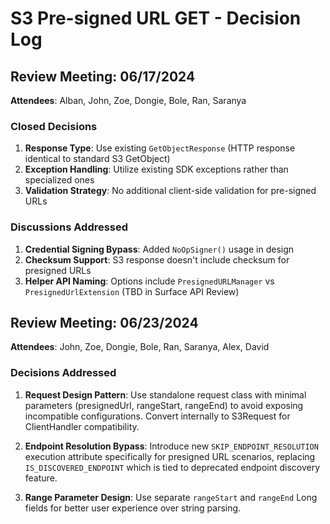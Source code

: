 
# S3 Pre-signed URL GET - Decision Log

## Review Meeting: 06/17/2024
**Attendees**: Alban, John, Zoe, Dongie, Bole, Ran, Saranya

### Closed Decisions

1. **Response Type**: Use existing `GetObjectResponse` (HTTP response identical to standard S3 GetObject)
2. **Exception Handling**: Utilize existing SDK exceptions rather than specialized ones
3. **Validation Strategy**: No additional client-side validation for pre-signed URLs

### Discussions Addressed

1. **Credential Signing Bypass**: Added `NoOpSigner()` usage in design
2. **Checksum Support**: S3 response doesn't include checksum for presigned URLs
3. **Helper API Naming**: Options include `PresignedURLManager` vs `PresignedUrlExtension` (TBD in Surface API Review)

## Review Meeting: 06/23/2024
**Attendees**: John, Zoe, Dongie, Bole, Ran, Saranya, Alex, David

### Decisions Addressed

1. **Request Design Pattern**: Use standalone request class with minimal parameters (presignedUrl, rangeStart, rangeEnd) to avoid exposing incompatible configurations. Convert internally to S3Request for ClientHandler compatibility.

2. **Endpoint Resolution Bypass**: Introduce new `SKIP_ENDPOINT_RESOLUTION` execution attribute specifically for presigned URL scenarios, replacing `IS_DISCOVERED_ENDPOINT` which is tied to deprecated endpoint discovery feature.

3. **Range Parameter Design**: Use separate `rangeStart` and `rangeEnd` Long fields for better user experience over string parsing.
